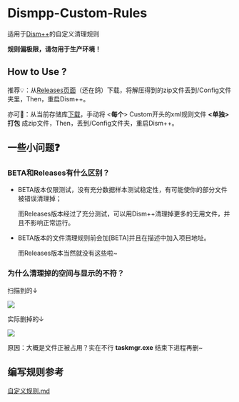 # Dismpp-Custom-Rules

适用于[Dism++](https://github.com/Chuyu-Team/Dism-Multi-language)的自定义清理规则

**规则偏极限，请勿用于生产环境！**

## How to Use ?

推荐💡：从[Releases页面](https://github.com/Sunbangyan233/Dismpp-custom-rules/releases)（还在鸽）下载，将解压得到的zip文件丢到/Config文件夹里，Then，重启Dism++。

亦可🤔：从当前存储库[下载](https://github.com/Sunbangyan233/Dismpp-custom-rules/archive/refs/heads/main.zip)，手动将 <**每个**> Custom开头的xml规则文件 **<单独>打包** 成zip文件，Then，丢到/Config文件夹，重启Dism++。

## 一些小问题❓

### BETA和Releases有什么区别？

- BETA版本仅限测试，没有充分数据样本测试稳定性，有可能使你的部分文件被错误清理掉；
  
  而Releases版本经过了充分测试，可以用Dism++清理掉更多的无用文件，并且不影响正常运行。

- BETA版本的文件清理规则前会加[BETA]并且在描述中加入项目地址。

  而Releases版本当然就没有这些啦~


### 为什么清理掉的空间与显示的不符？

扫描到的↓

![](https://picdm.sunbangyan.cn/2023/08/06/ywkrh7.png)

实际删掉的↓

![](https://picst.sunbangyan.cn/2023/08/06/ywz1qt.png)

原因：大概是文件正被占用？实在不行 <b>taskmgr.exe</b> 结束下进程再删~

## 编写规则参考

[自定义规则.md
](https://github.com/Chuyu-Team/Dism-Multi-language/blob/master/www.chuyu.me/zh-Hans/library/Dism%2B%2BLibrary/%E8%87%AA%E5%AE%9A%E4%B9%89%E8%A7%84%E5%88%99.md)
